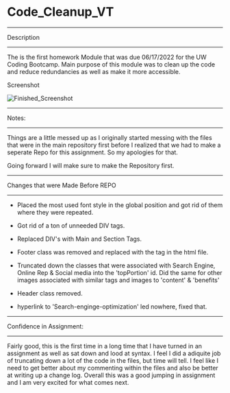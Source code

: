 # Code_Cleanup_VT

---

Description

---

The is the first homework Module that was due 06/17/2022 for the UW Coding Bootcamp. Main purpose of this module was to clean up the code and reduce redundancies  as well as make it more accessible.

Screenshot

![Finished_Screenshot](https://user-images.githubusercontent.com/31176226/174418752-58f15edd-e60a-449b-befe-ccc86bf7d24c.png)


---

Notes:

---

Things are a little messed up as I originally started messing with the files that were in the main repository first before I realized that we had to make a seperate Repo for this assignment. So my apologies for that.

Going forward I will make sure to make the Repository first.

---

Changes that were Made Before REPO

---

* Placed the most used font style in the global position and got rid of them where they were repeated.

* Got rid of a ton of unneeded DIV tags.

* Replaced DIV's with Main and Section Tags.

* Footer class was removed and replaced with the tag in the html file.

* Truncated down the classes that were associated with Search Engine, Online Rep & Social media into the 'topPortion' id. Did the same for other images associated with similar tags and images to 'content' & 'benefits'

* Header class removed.

* hyperlink to 'Search-enginge-optimization' led nowhere, fixed that.

---

Confidence in Assignment:

---

Fairly good, this is the first time in a long time that I have turned in an assignment as well as sat down and lood at syntax. I feel I did a adiquite job of truncating down a lot of the code in the files, but time will tell. I feel like I need to get better about my commenting within the files and also be better at writing up a change log. Overall this was a good jumping in assignment and I am very excited for what comes next.

